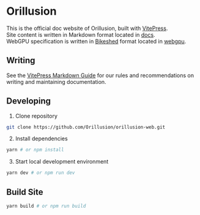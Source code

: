 # Orillusion

This is the official doc website of Orillusion, built with [VitePress](https://vitepress.vuejs.org/).   
Site content is written in Markdown format located in [docs](https://github.com/Orillusion/orillusion-web/tree/master/docs).   
WebGPU specification is written in [Bikeshed](https://tabatkins.github.io/bikeshed) format located in [webgpu](https://github.com/Orillusion/orillusion-web/tree/master/webgpu).

## Writing

See the [VitePress Markdown Guide](https://vitepress.vuejs.org/guide/markdown.html) for our rules and recommendations on writing and maintaining documentation.

## Developing

1. Clone repository

```bash
git clone https://github.com/Orillusion/orillusion-web.git
```

2. Install dependencies

```bash
yarn # or npm install
```

3. Start local development environment

```bash
yarn dev # or npm run dev
```

## Build Site

```bash
yarn build # or npm run build
```
